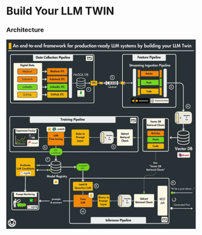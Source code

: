 # Build Your LLM TWIN

### Architecture
![Architecture](https://github.com/machinelearningzuu/MLOPS_101-LLM_TWIN/blob/main/architecture.png)